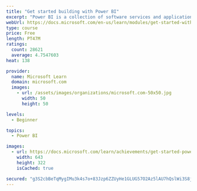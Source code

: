 ```yaml
---
title: "Get started building with Power BI"
excerpt: "Power BI is a collection of software services and applications that let you connect to all sorts of data sources and create compelling visuals and reports. You can benefit from receiving those reports, or you can share them with others inside or outside your organization. Learn the basics of Power BI, how its services and applications work together, and how they can be used to create or experience compelling visuals and analytics based on your data."
webUrl: https://docs.microsoft.com/en-us/learn/modules/get-started-with-power-bi/
type: course
price: Free
length: PT47M
ratings:
  count: 28621
  average: 4.7547603
heat: 138

provider:
  name: Microsoft Learn
  domain: microsoft.com
  images:
    - url: /assets/images/organizations/microsoft.com-50x50.jpg
      width: 50
      height: 50

levels:
  - Beginner

topics:
  - Power BI

images:
  - url: https://docs.microsoft.com/learn/achievements/get-started-power-bi-social.png
    width: 643
    height: 322
    isCached: true

secured: "g3S2cbBeTqMygIMu3k4s7o+83Jzp6ZZUyHe1GLUG57O2Az5lAU7hQslWi3S8j6mwmlg5HYdT6ihwg6GtDXW6C7P8J76b32fWty7Yroekg+MgIQkvYpb8I0ePGCuNBtcLiB2SCE8lw4U5IWYIXhN/6tc9hZXm6mlVuR6m2Vkrgf414pA+yLBdKFLsXsGGmHDVoAKG2Cmkig0VjyZZnzSbdDJeducIcONmiQb3XHnupI3Yy1mzvx35z6vmusif4tLtTyG1qbvsjfw5QaaHfqXIH5UywXcPec+ZFgHqWeBkmYszPtbyJ2usr3u4z8cJ30K6tTzGUrhahUBKU+j0hO6AjowcCIOCsb9Ti7f2dXLtPh9WhAj/oQQKwCnTOQnynLq3qoGcb+7CiTdJzh1ek54FGeJxwyb3NSwUmgL8Dr19CTNUDK8YvHiEBeB1YJ7BEfOz;T6J329MJKhZBzbRNa+5tIw=="
---
```


